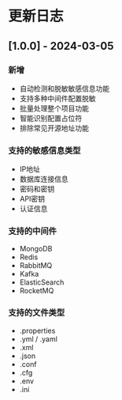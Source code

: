 # 更新日志

## [1.0.0] - 2024-03-05

### 新增
- 自动检测和脱敏敏感信息功能
- 支持多种中间件配置脱敏
- 批量处理整个项目功能
- 智能识别配置占位符
- 排除常见开源地址功能

### 支持的敏感信息类型
- IP地址
- 数据库连接信息
- 密码和密钥
- API密钥
- 认证信息

### 支持的中间件
- MongoDB
- Redis
- RabbitMQ
- Kafka
- ElasticSearch
- RocketMQ

### 支持的文件类型
- .properties
- .yml / .yaml
- .xml
- .json
- .conf
- .cfg
- .env
- .ini 